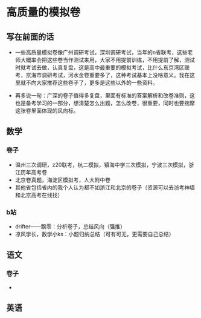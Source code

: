 # 高质量的模拟卷



## 写在前面的话

  - 一些高质量模拟卷像广州调研考试，深圳调研考试，当年的n省联考，这些老师大概率会把这些卷当作测试来用，大家不用提前训练，不用提前了解，测试时就考试去做，认真复盘，这是高中最重要的模拟考试，比什么东京湾区联考，京海市调研考试，河水金卷重要多了，这种考试基本上没啥意义。我在这里就不向大家推荐这些卷子了，更多是这些以外的一些资料。
  
  - 再多说一句：广深的卷子值得多复盘，里面有标准的答案解析和改卷准则，这也是备考学习的一部分，想清楚怎么出题，怎么改卷，很重要，同时也要揣摩这张卷里面体现的风向标。


## 数学

 ### 卷子
   - 温州三次调研，z20联考，杭二模拟，镇海中学三次模拟，宁波三次模拟，浙江历年高考卷
   - 北京卷真题，海淀区模拟考，人大附中卷
   - 其他省包括省内的我个人认为都不如浙江和北京的卷子（资源可以去浙考神墙和北京高考在线找）
   
 ### b站
   - drifter——飘零：分析卷子，总结风向（强推）
   - 凉风学长，数学小ks：小题归纳总结（可有可无，更需要自己总结）


## 语文
  
  ### 卷子
   - 



## 英语


